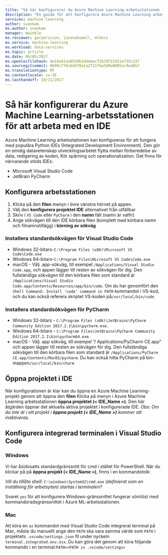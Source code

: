 ```yaml
---
title: "Så här konfigurerar du Azure Machine Learning-arbetsstationen för att arbeta med en IDE?  | Microsoft Docs"
description: "En guide för att konfigurera Azure Machine Learning-arbetsstationen för att arbeta med din IDE."
services: machine-learning
author: svankam
ms.author: svankam
manager: mwinkle
ms.reviewer: garyericson, jasonwhowell, mldocs
ms.service: machine-learning
ms.workload: data-services
ms.topic: article
ms.date: 09/05/2017
ms.openlocfilehash: 4e18a413a0559b1ddebecf1b29722d21ef35c337
ms.sourcegitcommit: 6699c77dcbd5f8a1a2f21fba3d0a0005ac9ed6b7
ms.translationtype: MT
ms.contentlocale: sv-SE
ms.lasthandoff: 10/11/2017
---
```

# <a name="how-to-configure-azure-machine-learning-workbench-to-work-with-an-ide"></a>Så här konfigurerar du Azure Machine Learning-arbetsstationen för att arbeta med en IDE 

Azure Machine Learning arbetsstationen kan konfigureras för att fungera med populära Python IDEs (Integrated Development Environment). Den gör en smidig datavetenskap utvecklingsarbetet flytta mellan förberedelse av data, redigering av koden, Kör spårning och operationalization. Det finns för närvarande stöds IDEs:
- Microsoft Visual Studio Code 
- JetBrain PyCharm 

## <a name="configure-workbench"></a>Konfigurera arbetsstationen
1. Klicka på den **filen** menyn i övre vänstra hörnet på appen. 
2. Välj den **konfigurera projektet IDE** alternativet från utfällbar 
3. Skriv i `VS Code` eller `PyCharm` i den **namn** fält (namn är valfri)
4. Ange sökvägen till den IDE körbara filen (komplett med körbara namn och filnamnstillägg) i **körning av sökväg**

### <a name="default-install-path-for-visual-studio-code"></a>Installera standardsökvägen för Visual Studio Code  

* Windows 32-bitars-`C:\Program Files (x86)\Microsoft VS Code\Code.exe`
* Windows 64-bitars-`C:\Program Files\Microsoft VS Code\Code.exe`
* macOS - Välj .app-sökväg, till exempel `/Applications/Visual Studio Code.app`, och appen lägger till resten av sökvägen för dig. Den fullständiga sökvägen till den körbara filen som standard är `/Applications/Visual Studio Code.app/Contents/Resources/app/bin/code`. Om du har genomfört den `Shell Command: Install 'code' command in PATH` kommandot i VS-kod, och du kan också referera skriptet VS-koden på`/usr/local/bin/code`

### <a name="default-install-path-for-pycharm"></a>Installera standardsökvägen för PyCharm 

* Windows 32-bitars - `C:\Program Files (x86)\JetBrains\PyCharm Community Edition 2017.2.1\bin\pycharm.exe`. 
* Windows 64-bitars - `C:\Program Files\JetBrains\PyCharm Community Edition 2017.2.1\bin\pycharm64.exe`.
* macOS - Välj .app sökväg, till exempel ”/ Applications/PyCharm CE.app” och appen lägger till resten av sökvägen för dig. Den fullständiga sökvägen till den körbara filen som standard är `/Applications/PyCharm CE.app/Contents/MacOS/pycharm`. Du kan också hitta PyCharm på bin-mappen`/usr/local/bin/charm`

## <a name="open-project-in-ide"></a>Öppna projektet i IDE 
När konfigurationen är klar kan du öppna en Azure Machine Learning-projekt genom att öppna den **filen** Klicka på menyn i Azure Machine Learning arbetsstationen **öppna projektet (< IDE_Name >)**. Den här åtgärden öppnar det aktuella aktiva projektet i konfigurerade IDE. _Obs: Om du inte är i ett projekt i **öppna projekt (< IDE_Name >)** kommer att inaktiveras._

## <a name="configuring-the-integrated-terminal-in-visual-studio-code"></a>Konfigurera integrerad terminalen i Visual Studio Code

### <a name="windows"></a>Windows 
Vi har åsidosatts standardgränssnitt för cmd i stället för PowerShell. När du klickar på på **öppna projekt (< IDE_Name >)**, finns i en kommandotolk: 

_Vill du tillåta shell: `C:\windows\System32\cmd.exe` (definierat som en inställning för arbetsytan) startas i terminalen?_

Svaret `yes` för att konfigurera Windows-gränssnittet fungerar sömlöst med kommandoradsgränssnittet i Azure ML-arbetsstationen.

### <a name="mac"></a>Mac
Att köra en `az` kommandot med Visual Studio Code integrerat terminal på Mac, måste du manuellt ange den `PATH` ska vara samma värde som `PATH` i projektets `.vscode/settings.json` fil under nyckeln `terminal.integrated.env.osx`. Du kan göra det genom att köra följande kommando i en terminal:`PATH=<PATH in .vscode/settings>`
